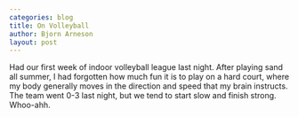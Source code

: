 ```yaml
--- 
categories: blog
title: On Volleyball
author: Bjorn Arneson 
layout: post 
---
```


Had our first week of indoor volleyball league last night.
After playing sand all summer, I had forgotten how much fun 
it is to play on a hard court, where my body generally moves 
in the direction and speed that my brain instructs. The team 
went 0-3 last night, but we tend to start slow and finish 
strong. Whoo-ahh.